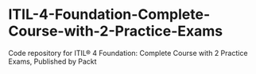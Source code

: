 # ITIL-4-Foundation-Complete-Course-with-2-Practice-Exams
Code repository for ITIL® 4 Foundation: Complete Course with 2 Practice Exams, Published by Packt
